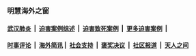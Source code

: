 
### 明慧海外之窗

####  [武汉肺炎](indexes/365.md?t=07020900) &nbsp;|&nbsp;  [迫害案例综述](indexes/328.md?t=07020900) &nbsp;|&nbsp; [迫害致死案例](indexes/277.md?t=07020900)  &nbsp;|&nbsp; [更多迫害案例](indexes/81.md?t=07020900)  &nbsp;|&nbsp; 
####  [时事评论](indexes/19.md?t=07020900) &nbsp;|&nbsp; [海外简讯](indexes/245.md?t=07020900)&nbsp;|&nbsp;  [社会支持](indexes/140.md?t=07020900) &nbsp;|&nbsp; [褒奖决议](indexes/282.md?t=07020900) &nbsp;|&nbsp; [社区报道](indexes/91.md?t=07020900)  &nbsp;|&nbsp; [天人之间](indexes/78.md?t=07020900) 

